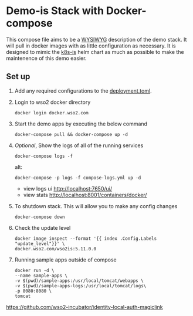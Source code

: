 # Demo-is Stack with Docker-compose

This compose file aims to be a [WYSIWYG](https://en.wikipedia.org/wiki/WYSIWYG) description of the demo stack. It will pull in docker images with as little configuration as necessary. It is designed to mimic the [k8s-is](https://github.com/wso2/kubernetes-is) helm chart as much as possible to make the maintenence of this demo easier.

## Set up

1. Add any required configurations to the [deployment.toml](../config-volumes/identity-server/deployment.toml).

1. Login to wso2 docker directory

    ```shell
    docker login docker.wso2.com
    ```

1. Start the demo apps by executing the below command

    ```shell
    docker-compose pull && docker-compose up -d
    ```

1. *Optional*, Show the logs of all of the running services

    ```shell
    docker-compose logs -f
    ```
    alt:
    ```shell
    docker-compose -p logs -f compose-logs.yml up -d
    ```
    - view logs ui [http://localhost:7650/ui/](http://localhost:7650/ui/)
    - view stats [http://localhost:8001/containers/docker/](http://localhost:8001/containers/docker/)

1. To shutdown stack. This will allow you to make any config changes

    ```shell
    docker-compose down
    ```

1. Check the update level

    ```shell
    docker image inspect --format '{{ index .Config.Labels "update_level"}}' \
    docker.wso2.com/wso2is:5.11.0.0
    ```

1. Running sample apps outside of compose
    ```shell
    docker run -d \
    --name sample-apps \
    -v $(pwd)/sample-apps:/usr/local/tomcat/webapps \
    -v $(pwd)/sample-apps-logs:/usr/local/tomcat/logs\
    -p 8080:8080 \
    tomcat
    ```

https://github.com/wso2-incubator/identity-local-auth-magiclink